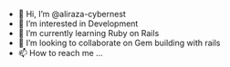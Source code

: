 - 👋 Hi, I’m @aliraza-cybernest
- 👀 I’m interested in Development
- 🌱 I’m currently learning Ruby on Rails
- 💞️ I’m looking to collaborate on Gem building with rails
- 📫 How to reach me ...

<!---
aliraza-cybernest/aliraza-cybernest is a ✨ special ✨ repository because its `README.md` (this file) appears on your GitHub profile.
You can click the Preview link to take a look at your changes.
--->

